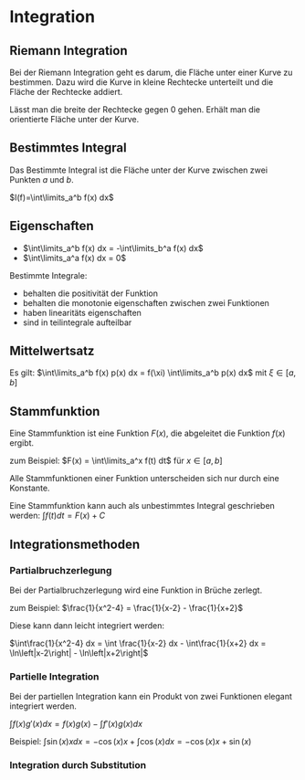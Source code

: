 # Integration

## Riemann Integration

Bei der Riemann Integration geht es darum, die Fläche unter einer Kurve zu bestimmen. Dazu wird die Kurve in kleine Rechtecke unterteilt und die Fläche der Rechtecke addiert.

Lässt man die breite der Rechtecke gegen 0 gehen. Erhält man die orientierte Fläche unter der Kurve.

## Bestimmtes Integral

Das Bestimmte Integral ist die Fläche unter der Kurve zwischen zwei Punkten $a$ und $b$.

$I(f)=\int\limits_a^b f(x) dx$

## Eigenschaften

- $\int\limits_a^b f(x) dx = -\int\limits_b^a f(x) dx$
- $\int\limits_a^a f(x) dx = 0$

Bestimmte Integrale:

- behalten die positivität der Funktion
- behalten die monotonie eigenschaften zwischen zwei Funktionen
- haben linearitäts eigenschaften
- sind in teilintegrale aufteilbar

## Mittelwertsatz

Es gilt: $\int\limits_a^b f(x) p(x) dx = f(\xi) \int\limits_a^b p(x) dx$ mit $\xi \in [a,b]$

## Stammfunktion

Eine Stammfunktion ist eine Funktion $F(x)$, die abgeleitet die Funktion $f(x)$ ergibt.

zum Beispiel: $F(x) = \int\limits_a^x f(t) dt$ für $x \in [a,b]$

Alle Stammfunktionen einer Funktion unterscheiden sich nur durch eine Konstante.

Eine Stammfunktion kann auch als unbestimmtes Integral geschrieben werden: $\int f(t) dt = F(x) + C$

## Integrationsmethoden

### Partialbruchzerlegung

Bei der Partialbruchzerlegung wird eine Funktion in Brüche zerlegt.

zum Beispiel: $\frac{1}{x^2-4} = \frac{1}{x-2} - \frac{1}{x+2}$

Diese kann dann leicht integriert werden:

$\int\frac{1}{x^2-4} dx = \int \frac{1}{x-2} dx - \int\frac{1}{x+2} dx = \ln\left|x-2\right| - \ln\left|x+2\right|$

### Partielle Integration

Bei der partiellen Integration kann ein Produkt von zwei Funktionen elegant integriert werden.

$\int f(x) g'(x) dx = f(x) g(x) - \int f'(x) g(x) dx$

Beispiel: $\int \sin(x) x dx = -\cos(x) x + \int \cos(x) dx = -\cos(x) x + \sin(x)$

### Integration durch Substitution
